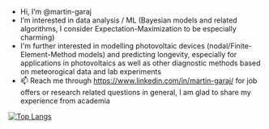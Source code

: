 - Hi, I’m @martin-garaj
- I’m interested in data analysis / ML (Bayesian models and related algorithms, I consider Expectation-Maximization to be especially charming)
- I'm further interested in modelling photovoltaic devices (nodal/Finite-Element-Method models) and predicting longevity, especially for applications in photovoltaics as well as other diagnostic methods based on meteorogical data and lab experiments
- 📫 Reach me through https://www.linkedin.com/in/martin-garaj/ for job offers or research related questions in general, I am glad to share my experience from academia

[![Top Langs](https://github-readme-stats.vercel.app/api/top-langs/?username=martin-garaj&layout=compact&exclude_repo=martin-garaj.github.io,local.martin-garaj.github.io,matplotlib-styles,martin-garaj&langs_count=6&theme=dark)](https://github.com/anuraghazra/github-readme-stats)

<!---
martin-garaj/martin-garaj is a ✨ special ✨ repository because its `README.md` (this file) appears on your GitHub profile.
You can click the Preview link to take a look at your changes.
--->

